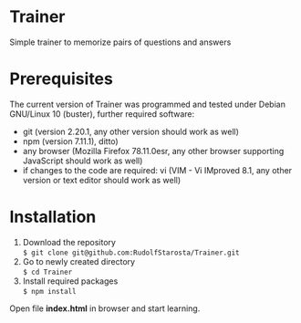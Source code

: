 # Trainer
Simple trainer to memorize pairs of questions and answers

# Prerequisites

The current version of Trainer was programmed and tested under Debian GNU/Linux 10 (buster), further required software:

- git (version 2.20.1, any other version should work as well)
- npm (version 7.11.1), ditto)
- any browser (Mozilla Firefox 78.11.0esr, any other browser supporting JavaScript should work as well)
- if changes to the code are required: vi (VIM - Vi IMproved 8.1, any other version or text editor should work as well)

# Installation
1. Download the repository \
`$ git clone git@github.com:RudolfStarosta/Trainer.git`
2. Go to newly created directory \
`$ cd Trainer`
3. Install required packages \
`$ npm install`

Open file **index.html** in browser and start learning.
